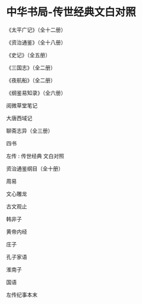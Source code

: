 # 中华书局-传世经典文白对照

《太平广记》（全十二册）

《资治通鉴》（全十八册）

《史记》（全五册）

《三国志》（全二册）

《夜航船》（全二册）

《纲鉴易知录》（全六册）

阅微草堂笔记

大唐西域记

聊斋志异（全三册）

四书

左传 : 传世经典 文白对照

资治通鉴纲目（全十册）

周易

文心雕龙

古文观止

韩非子

黄帝内经

庄子

孔子家语

淮南子

国语

左传纪事本末
